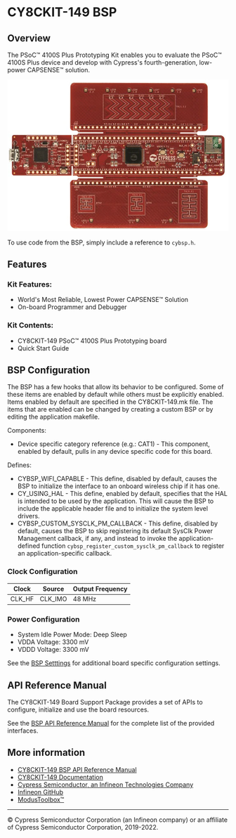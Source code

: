 # CY8CKIT-149 BSP

## Overview

The PSoC™ 4100S Plus Prototyping Kit enables you to evaluate the PSoC™ 4100S Plus device and develop with Cypress's fourth-generation, low-power CAPSENSE™ solution.

![](docs/html/board.png)

To use code from the BSP, simply include a reference to `cybsp.h`.

## Features

### Kit Features:

* World's Most Reliable, Lowest Power CAPSENSE™ Solution
* On-board Programmer and Debugger

### Kit Contents:

* CY8CKIT-149 PSoC™ 4100S Plus Prototyping board
* Quick Start Guide

## BSP Configuration

The BSP has a few hooks that allow its behavior to be configured. Some of these items are enabled by default while others must be explicitly enabled. Items enabled by default are specified in the CY8CKIT-149.mk file. The items that are enabled can be changed by creating a custom BSP or by editing the application makefile.

Components:
* Device specific category reference (e.g.: CAT1) - This component, enabled by default, pulls in any device specific code for this board.

Defines:
* CYBSP_WIFI_CAPABLE - This define, disabled by default, causes the BSP to initialize the interface to an onboard wireless chip if it has one.
* CY_USING_HAL - This define, enabled by default, specifies that the HAL is intended to be used by the application. This will cause the BSP to include the applicable header file and to initialize the system level drivers.
* CYBSP_CUSTOM_SYSCLK_PM_CALLBACK - This define, disabled by default, causes the BSP to skip registering its default SysClk Power Management callback, if any, and instead to invoke the application-defined function `cybsp_register_custom_sysclk_pm_callback` to register an application-specific callback.

### Clock Configuration

| Clock    | Source    | Output Frequency |
|----------|-----------|------------------|
| CLK_HF   | CLK_IMO   | 48 MHz           |

### Power Configuration

* System Idle Power Mode: Deep Sleep
* VDDA Voltage: 3300 mV
* VDDD Voltage: 3300 mV

See the [BSP Setttings][settings] for additional board specific configuration settings.

## API Reference Manual

The CY8CKIT-149 Board Support Package provides a set of APIs to configure, initialize and use the board resources.

See the [BSP API Reference Manual][api] for the complete list of the provided interfaces.

## More information
* [CY8CKIT-149 BSP API Reference Manual][api]
* [CY8CKIT-149 Documentation](https://www.cypress.com/documentation/development-kitsboards/cy8ckit-149-psoc-4100s-plus-prototyping-kit)
* [Cypress Semiconductor, an Infineon Technologies Company](http://www.cypress.com)
* [Infineon GitHub](https://github.com/infineon)
* [ModusToolbox™](https://www.cypress.com/products/modustoolbox-software-environment)

[api]: https://infineon.github.io/TARGET_CY8CKIT-149/html/modules.html
[settings]: https://infineon.github.io/TARGET_CY8CKIT-149/html/md_bsp_settings.html

---
© Cypress Semiconductor Corporation (an Infineon company) or an affiliate of Cypress Semiconductor Corporation, 2019-2022.